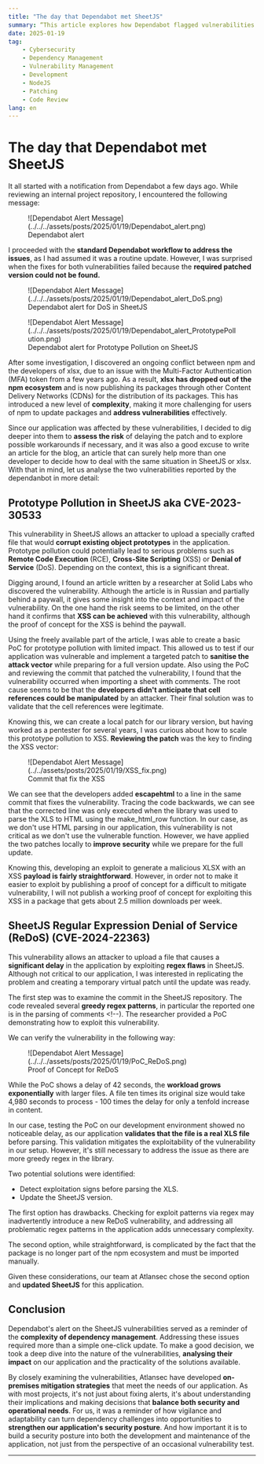 ```yaml
---
title: "The day that Dependabot met SheetJS"
summary: “This article explores how Dependabot flagged vulnerabilities in SheetJS (xlsx) after its exit from the NPM ecosystem, highlighting challenges like prototype pollution and ReDoS. It details the investigation, risk assessment, and mitigation strategies adopted to ensure application security amidst dependency management hurdles.”
date: 2025-01-19
tag:
    - Cybersecurity
    - Dependency Management
    - Vulnerability Management
    - Development
    - NodeJS
    - Patching
    - Code Review
lang: en
---
```


# The day that Dependabot met SheetJS

It all started with a notification from Dependabot a few days ago. While reviewing an internal project repository, I encountered the following message:


<figure markdown="span">
    ![Dependabot Alert Message](../../../assets/posts/2025/01/19/Dependabot_alert.png)
  <figcaption>Dependabot alert</figcaption>
</figure>



I proceeded with the **standard Dependabot workflow to address the issues**, as I had assumed it was a routine update. However, I was surprised when the fixes for both vulnerabilities failed because the **required patched version could not be found.**

<!-- more -->


<figure markdown="span">
    ![Dependabot Alert Message](../../../assets/posts/2025/01/19/Dependabot_alert_DoS.png)
  <figcaption>Dependabot alert for DoS in SheetJS</figcaption>
</figure>
<figure markdown="span">
    ![Dependabot Alert Message](../../../assets/posts/2025/01/19/Dependabot_alert_PrototypePollution.png)
  <figcaption>Dependabot alert for Prototype Pollution on SheetJS</figcaption>
</figure>


After some investigation, I discovered an ongoing conflict between npm and the developers of xlsx, due to an issue with the Multi-Factor Authentication (MFA) token from a few years ago. As a result, **xlsx has dropped out of the npm ecosystem** and is now publishing its packages through other Content Delivery Networks (CDNs) for the distribution of its packages. This has introduced a new level of **complexity**, making it more challenging for users of npm to update packages and **address vulnerabilities** effectively.

Since our application was affected by these vulnerabilities, I decided to dig deeper into them to **assess the risk** of delaying the patch and to explore possible workarounds if necessary, and it was also a good excuse to write an article for the blog, an article that can surely help more than one developer to decide how to deal with the same situation in SheetJS or xlsx. With that in mind, let us analyse the two vulnerabilities reported by the dependanbot in more detail:

## Prototype Pollution in SheetJS aka CVE-2023-30533

This vulnerability in SheetJS allows an attacker to upload a specially crafted file that would **corrupt existing object prototypes** in the application. Prototype pollution could potentially lead to serious problems such as **Remote Code Execution** (RCE), **Cross-Site Scripting** (XSS) or **Denial of Service** (DoS). Depending on the context, this is a significant threat.

Digging around, I found an article written by a researcher at Solid Labs who discovered the vulnerability. Although the article is in Russian and partially behind a paywall, it gives some insight into the context and impact of the vulnerability. On the one hand the risk seems to be limited, on the other hand it confirms that **XSS can be achieved** with this vulnerability, although the proof of concept for the XSS is behind the paywall.

Using the freely available part of the article, I was able to create a basic PoC for prototype pollution with limited impact. This allowed us to test if our application was vulnerable and implement a targeted patch to **sanitise the attack vector** while preparing for a full version update. Also using the PoC and reviewing the commit that patched the vulnerability, I found that the vulnerability occurred when importing a sheet with comments. The root cause seems to be that the **developers didn't anticipate that cell references could be manipulated** by an attacker. Their final solution was to validate that the cell references were legitimate.

Knowing this, we can create a local patch for our library version, but having worked as a pentester for several years, I was curious about how to scale this prototype pollution to XSS. **Reviewing the patch** was the key to finding the XSS vector:


<figure markdown="span">
    ![Dependabot Alert Message](../../assets/posts/2025/01/19/XSS_fix.png)
  <figcaption>Commit that fix the XSS</figcaption>
</figure>


We can see that the developers added **escapehtml** to a line in the same commit that fixes the vulnerability. Tracing the code backwards, we can see that the corrected line was only executed when the library was used to parse the XLS to HTML using the make_html_row function. In our case, as we don't use HTML parsing in our application, this vulnerability is not critical as we don't use the vulnerable function. However, we have applied the two patches locally to **improve security** while we prepare for the full update.

Knowing this, developing an exploit to generate a malicious XLSX with an XSS **payload is fairly straightforward**. However, in order not to make it easier to exploit by publishing a proof of concept for a difficult to mitigate vulnerability, I will not publish a working proof of concept for exploiting this XSS in a package that gets about 2.5 million downloads per week.

## SheetJS Regular Expression Denial of Service (ReDoS) (CVE-2024-22363)

This vulnerability allows an attacker to upload a file that causes a **significant delay** in the application by exploiting **regex flaws** in SheetJS. Although not critical to our application, I was interested in replicating the problem and creating a temporary virtual patch until the update was ready.

The first step was to examine the commit in the SheetJS repository. The code revealed several **greedy regex patterns**, in particular the reported one is in the parsing of comments <!--). The researcher provided a PoC demonstrating how to exploit this vulnerability.

We can verify the vulnerability in the following way:

<figure markdown="span">
    ![Dependabot Alert Message](../../../assets/posts/2025/01/19/PoC_ReDoS.png)
  <figcaption>Proof of Concept for ReDoS</figcaption>
</figure>

While the PoC shows a delay of 42 seconds, the **workload grows exponentially** with larger files. A file ten times its original size would take 4,980 seconds to process - 100 times the delay for only a tenfold increase in content.

In our case, testing the PoC on our development environment showed no noticeable delay, as our application **validates that the file is a real XLS file** before parsing. This validation mitigates the exploitability of the vulnerability in our setup. However, it's still necessary to address the issue as there are more greedy regex in the library.

Two potential solutions were identified:

* Detect exploitation signs before parsing the XLS.
* Update the SheetJS version.

The first option has drawbacks. Checking for exploit patterns via regex may inadvertently introduce a new ReDoS vulnerability, and addressing all problematic regex patterns in the application adds unnecessary complexity.

The second option, while straightforward, is complicated by the fact that the package is no longer part of the npm ecosystem and must be imported manually.

Given these considerations, our team at Atlansec chose the second option and **updated SheetJS** for this application.

## Conclusion

Dependabot's alert on the SheetJS vulnerabilities served as a reminder of the **complexity of dependency management**. Addressing these issues required more than a simple one-click update. To make a good decision, we took a deep dive into the nature of the vulnerabilities, **analysing their impact** on our application and the practicality of the solutions available.

By closely examining the vulnerabilities, Atlansec have developed **on-premises mitigation strategies** that meet the needs of our application. As with most projects, it's not just about fixing alerts, it's about understanding their implications and making decisions that **balance both security and operational needs**. For us, it was a reminder of how vigilance and adaptability can turn dependency challenges into opportunities to **strengthen our application's security posture**. And how important it is to build a security posture into both the development and maintenance of the application, not just from the perspective of an occasional vulnerability test.

---